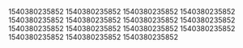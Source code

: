 1540380235852
1540380235852
1540380235852
1540380235852
1540380235852
1540380235852
1540380235852
1540380235852
1540380235852
1540380235852
1540380235852
1540380235852
1540380235852
1540380235852
1540380235852